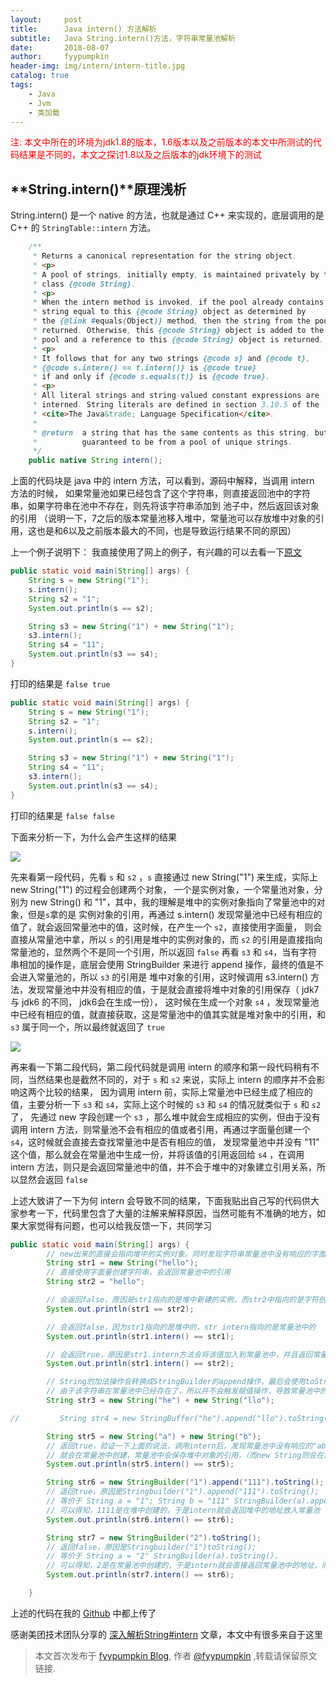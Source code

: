 ```yaml
---
layout:     post
title:      Java intern() 方法解析
subtitle:   Java String.intern()方法，字符串常量池解析
date:       2018-08-07
author:     fyypumpkin
header-img: img/intern/intern-title.jpg
catalog: true
tags:
    - Java
    - Jvm
    - 类加载
---
```


<p style="color: red">注: 本文中所在的环境为jdk1.8的版本，1.6版本以及之前版本的本文中所测试的代码结果是不同的，本文之探讨1.8以及之后版本的jdk环境下的测试</p>

## **String.intern()**原理浅析

String.intern() 是一个 native 的方法，也就是通过 C++ 来实现的，底层调用的是 C++ 的 `StringTable::intern` 方法。

```java
    /**
     * Returns a canonical representation for the string object.
     * <p>
     * A pool of strings, initially empty, is maintained privately by the
     * class {@code String}.
     * <p>
     * When the intern method is invoked, if the pool already contains a
     * string equal to this {@code String} object as determined by
     * the {@link #equals(Object)} method, then the string from the pool is
     * returned. Otherwise, this {@code String} object is added to the
     * pool and a reference to this {@code String} object is returned.
     * <p>
     * It follows that for any two strings {@code s} and {@code t},
     * {@code s.intern() == t.intern()} is {@code true}
     * if and only if {@code s.equals(t)} is {@code true}.
     * <p>
     * All literal strings and string-valued constant expressions are
     * interned. String literals are defined in section 3.10.5 of the
     * <cite>The Java&trade; Language Specification</cite>.
     *
     * @return  a string that has the same contents as this string, but is
     *          guaranteed to be from a pool of unique strings.
     */
    public native String intern();
```

上面的代码块是 java 中的 intern 方法，可以看到，源码中解释，当调用 intern 方法的时候，
如果常量池如果已经包含了这个字符串，则直接返回池中的字符串，如果字符串在池中不存在，则先将该字符串添加到
池子中，然后返回该对象的引用 （说明一下，7之后的版本常量池移入堆中，常量池可以存放堆中对象的引用，这也是和6以及之前版本最大的不同，也是导致运行结果不同的原因）

上一个例子说明下：
我直接使用了网上的例子，有兴趣的可以去看一下[原文](https://tech.meituan.com/in_depth_understanding_string_intern.html)

```java
public static void main(String[] args) {
    String s = new String("1");
    s.intern();
    String s2 = "1";
    System.out.println(s == s2);

    String s3 = new String("1") + new String("1");
    s3.intern();
    String s4 = "11";
    System.out.println(s3 == s4);
}
```

打印的结果是 `false true`

```java
public static void main(String[] args) {
    String s = new String("1");
    String s2 = "1";
    s.intern();
    System.out.println(s == s2);

    String s3 = new String("1") + new String("1");
    String s4 = "11";
    s3.intern();
    System.out.println(s3 == s4);
}
```

打印的结果是 `false false`

下面来分析一下，为什么会产生这样的结果

![](https://tech.meituan.com/img/in_depth_understanding_string_intern/jdk7_1.png)

先来看第一段代码，先看 `s` 和 `s2` ，`s` 直接通过 new String("1") 来生成，实际上 new String("1") 的过程会创建两个对象，
一个是实例对象，一个常量池对象，分别为 new String() 和 "1"，其中，我的理解是堆中的实例对象指向了常量池中的对象，但是`s`拿的是
实例对象的引用，再通过 s.intern() 发现常量池中已经有相应的值了，就会返回常量池中的值，这时候，在产生一个 `s2`，直接使用字面量，
则会直接从常量池中拿，所以 `s` 的引用是堆中的实例对象的，而 `s2` 的引用是直接指向常量池的，显然两个不是同一个引用，所以返回 `false`
再看 `s3` 和 `s4`，当有字符串相加的操作是，底层会使用 StringBuilder 来进行 append 操作，最终的值是不会进入常量池的，所以 `s3` 的引用是
堆中对象的引用，这时候调用 s3.intern() 方法，发现常量池中并没有相应的值，于是就会直接将堆中对象的引用保存（ jdk7 与 jdk6 的不同， jdk6会在生成一份），
这时候在生成一个对象 `s4` ，发现常量池中已经有相应的值，就直接获取，这是常量池中的值其实就是堆对象中的引用，和 `s3` 属于同一个，所以最终就返回了 `true`

![](https://tech.meituan.com/img/in_depth_understanding_string_intern/jdk7_2.png)

再来看一下第二段代码，第二段代码就是调用 intern 的顺序和第一段代码稍有不同，当然结果也是截然不同的，对于 `s` 和 `s2` 来说，实际上 intern 的顺序并不会影响这两个比较的结果，
因为调用 intern 前，实际上常量池中已经生成了相应的值，主要分析一下 `s3` 和 `s4`，实际上这个时候的 `s3` 和 `s4` 的情况就类似于 `s` 和 `s2` 了，
先通过 new 字段创建一个 `s3` ，那么堆中就会生成相应的实例，但由于没有调用 intern 方法，则常量池不会有相应的值或者引用，再通过字面量创建一个 `s4`，这时候就会直接去查找常量池中是否有相应的值，
发现常量池中并没有 "11" 这个值，那么就会在常量池中生成一份，并将该值的引用返回给 `s4` ，在调用 intern 方法，则只是会返回常量池中的值，并不会于堆中的对象建立引用关系，所以显然会返回 `false`

上述大致讲了一下为何 intern 会导致不同的结果，下面我贴出自己写的代码供大家参考一下，代码里包含了大量的注解来解释原因，当然可能有不准确的地方，如果大家觉得有问题，也可以给我反馈一下，共同学习

```java
public static void main(String[] args) {
        // new出来的直接会指向堆中的实例对象。同时发现字符串常量池中没有响应的字面量，于是会在字符串常量池中新建一个字面量为"hello"的常量，同时方法区中的会存放一份引用，下次在创建时，会直接返回该引用
        String str1 = new String("hello");
        // 直接使用字面量创建字符串，会返回常量池中的引用
        String str2 = "hello";

        // 会返回false，原因是str1指向的是堆中新建的实例，而str2中指向的是字符创常量池中的字面量，两者的引用不同
        System.out.println(str1 == str2);

        // 会返回false，因为str1指向的是堆中的，str intern指向的是常量池中的
        System.out.println(str1.intern() == str1);

        // 会返回true，原因是str1.intern方法会将该值加入到常量池中，并且返回常量池的引用，但是由于常量池中已经存在，所以intern返回的引用和str2的引用是同一个
        System.out.println(str1.intern() == str2);

        // String的加法操作会转换成StringBuilder的append操作，最后会使用toString方法返回一个字符串对象，
        // 由于该字符串在常量池中已经存在了，所以并不会触发赋值操作，导致常量池中的引用并不指向堆中的，str3指向堆中的对象。str3.intern指向常量池中的对象
        String str3 = new String("he") + new String("llo");

//         String str4 = new StringBuffer("he").append("llo").toString(); // 和str3等同

        String str5 = new String("a") + new String("b");
        // 返回true，验证一下上面的说法，调用intern后，发现常量池中没有响应的"ab"，所以直接在常量池中讲str5这个的对象引用进行保存，并返回接受，所以当常量池中没有相关数据的时候，
        // 就会在常量池中创建，常量池中会保存堆中对象的引用，（而new String则会在常量池中新增一份，所以new String拿到的并不是同一个）
        System.out.println(str5.intern() == str5);

        String str6 = new StringBuilder("1").append("111").toString();
        // 返回true，原因是Stringbuilder("1").append("111").toString();
        // 等价于 String a = "1"; String b = "111" StringBuilder(a).append(b).toString()，
        // 可以得知，1111是在堆中创建的，于是intern就会返回堆中的地址放入常量池
        System.out.println(str6.intern() == str6);

        String str7 = new StringBuilder("2").toString();
        // 返回false，原因是Stringbuilder("1")toString();
        // 等价于 String a = "2" StringBuilder(a).toString()，
        // 可以得知，2是在常量池中创建的，于是intern就会直接返回常量池中的地址，而new出来的地址会在堆中，所以是false，同样适用于new Sting（）
        System.out.println(str7.intern() == str6);

    }
```

上述的代码在我的 [Github](https://github.com/Fyypumpkin/blog-demo/tree/master/src/main/java/cn/fyypumpkin/blog/constant) 中都上传了

感谢美团技术团队分享的 [深入解析String#intern](https://tech.meituan.com/in_depth_understanding_string_intern.html) 文章，本文中有很多来自于这里

> 本文首次发布于 [fyypumpkin Blog](http://fyypumpkin.github.io), 作者 [@fyypumpkin](http://github.com/fyypumpkin) ,转载请保留原文链接.